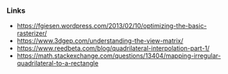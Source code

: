 ### Links

- https://fgiesen.wordpress.com/2013/02/10/optimizing-the-basic-rasterizer/
- https://www.3dgep.com/understanding-the-view-matrix/
- https://www.reedbeta.com/blog/quadrilateral-interpolation-part-1/
- https://math.stackexchange.com/questions/13404/mapping-irregular-quadrilateral-to-a-rectangle